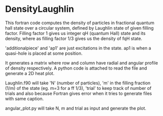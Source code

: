 # DensityLaughlin
This fortran code computes the density of particles in fractional quantum hall state over a circular system, defined by Laughlin state of given filling factor. Filling factor 1 gives us integer qH (quantum Hall) state and its density, where as filling factor 1/3 gives us the density of fqH state. 

'additionalpiece' and 'ap1' are just excitations in the state. ap1 is when a quasi-hole is placed at some position.

It generates a matrix where row and column have radial and angular profile of density respectively.
A python code is attached to read the file and generate a 2D heat plot.

Laughlin.f90 will take 'N' (number of particles), 'm' in the filling fraction (1/m) of the state (eg. m=3 for a ff 1/3),
'trial' to keep track of number of trials and also because Fortran gives error when it tries to generate files with same caption.

angular_plot.py will take N, m and trial as input and generate the plot.

